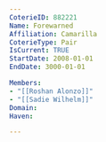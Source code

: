 ```yaml
---
CoterieID: 882221
Name: Forewarned
Affiliation: Camarilla
CoterieType: Pair
IsCurrent: TRUE
StartDate: 2008-01-01
EndDate: 3000-01-01

Members: 
- "[[Roshan Alonzo]]"
- "[[Sadie Wilhelm]]"
Domain: 
Haven: 

---
```

